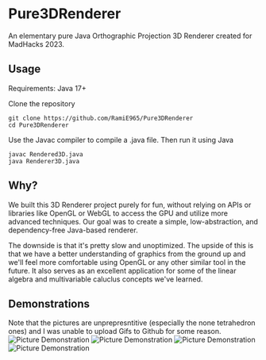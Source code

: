 # Pure3DRenderer
An elementary pure Java Orthographic Projection 3D Renderer created for MadHacks 2023. 

## Usage 
Requirements: Java 17+

Clone the repository 
```
git clone https://github.com/RamiE965/Pure3DRenderer
cd Pure3DRenderer
```

Use the Javac compiler to compile a .java file. Then run it using Java
```
javac Rendered3D.java
java Renderer3D.java
```
## Why? 
We built this 3D Renderer project purely for fun, without relying on APIs or libraries like OpenGL or WebGL to access the GPU and utilize more advanced techniques. Our goal was to create a simple, low-abstraction, and dependency-free Java-based renderer. 

The downside is that it's pretty slow and unoptimized. The upside of this is that we have a better understanding of graphics from the ground up and we'll feel more comfortable using OpenGL or any other similar tool in the future. It also serves as an excellent application for some of the linear algebra and multivariable caluclus concepts we've learned.  
 
## Demonstrations 
Note that the pictures are unprepresntitive (especially the none tetrahedron ones) and I was unable to upload Gifs to Github for some reason. 
![Picture Demonstration](https://cdn.discordapp.com/attachments/1081421151194075146/1081983670698651828/image.png)
![Picture Demonstration](https://cdn.discordapp.com/attachments/1081421151194075146/1081983802039091240/image.png)
![Picture Demonstration](https://cdn.discordapp.com/attachments/1081421151194075146/1081984078657618093/image.png)
![Picture Demonstration](https://cdn.discordapp.com/attachments/1081421151194075146/1081984261684461598/image.png)
